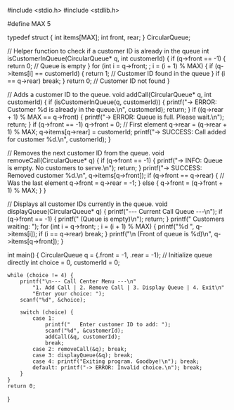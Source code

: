 
#include <stdio.h>
#include <stdlib.h>

#define MAX 5

typedef struct {
    int items[MAX];
    int front, rear;
} CircularQueue;

// Helper function to check if a customer ID is already in the queue
int isCustomerInQueue(CircularQueue* q, int customerId) {
    if (q->front == -1) {
        return 0; // Queue is empty
    }
    for (int i = q->front; ; i = (i + 1) % MAX) {
        if (q->items[i] == customerId) {
            return 1; // Customer ID found in the queue
        }
        if (i == q->rear) break;
    }
    return 0; // Customer ID not found
}

// Adds a customer ID to the queue.
void addCall(CircularQueue* q, int customerId) {
    if (isCustomerInQueue(q, customerId)) {
        printf("-> ERROR: Customer %d is already in the queue.\n", customerId);
        return;
    }
    if ((q->rear + 1) % MAX == q->front) {
        printf("-> ERROR: Queue is full. Please wait.\n");
        return;
    }
    if (q->front == -1) q->front = 0; // First element
    q->rear = (q->rear + 1) % MAX;
    q->items[q->rear] = customerId;
    printf("-> SUCCESS: Call added for customer %d.\n", customerId);
}

// Removes the next customer ID from the queue.
void removeCall(CircularQueue* q) {
    if (q->front == -1) {
        printf("-> INFO: Queue is empty. No customers to serve.\n");
        return;
    }
    printf("-> SUCCESS: Removed customer %d.\n", q->items[q->front]);
    if (q->front == q->rear) { // Was the last element
        q->front = q->rear = -1;
    } else {
        q->front = (q->front + 1) % MAX;
    }
}

// Displays all customer IDs currently in the queue.
void displayQueue(CircularQueue* q) {
    printf("--- Current Call Queue ---\n");
    if (q->front == -1) {
        printf("   (Queue is empty)\n");
        return;
    }
    printf("   Customers waiting: ");
    for (int i = q->front; ; i = (i + 1) % MAX) {
        printf("%d ", q->items[i]);
        if (i == q->rear) break;
    }
    printf("\n   (Front of queue is %d)\n", q->items[q->front]);
}

int main() {
    CircularQueue q = {.front = -1, .rear = -1}; // Initialize queue directly
    int choice = 0, customerId = 0;

    while (choice != 4) {
        printf("\n--- Call Center Menu ---\n"
            "1. Add Call | 2. Remove Call | 3. Display Queue | 4. Exit\n"
            "Enter your choice: ");
        scanf("%d", &choice);

        switch (choice) {
            case 1:
                printf("   Enter customer ID to add: ");
                scanf("%d", &customerId);
                addCall(&q, customerId);
                break;
            case 2: removeCall(&q); break;
            case 3: displayQueue(&q); break;
            case 4: printf("Exiting program. Goodbye!\n"); break;
            default: printf("-> ERROR: Invalid choice.\n"); break;
        }
    }
    return 0;
}

